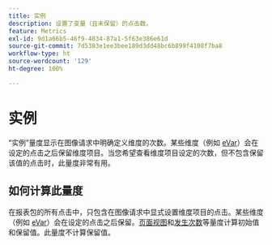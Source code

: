 ```yaml
---
title: 实例
description: 设置了变量（且未保留）的点击数。
feature: Metrics
exl-id: 9d1a66b5-46f9-4834-87a1-5f63e386e61d
source-git-commit: 7d5383e1ee3bee189d3dd48bc6b899f4108f7ba8
workflow-type: ht
source-wordcount: '129'
ht-degree: 100%

---
```


# 实例

“实例”量度显示在图像请求中明确定义维度的次数。某些维度（例如 [eVar](../dimensions/evar.md)）会在设定的点击之后保留维度项目。当您希望查看维度项目设定的次数，但不包含保留该值的点击时，此量度非常有用。

## 如何计算此量度

在报表包的所有点击中，只包含在图像请求中显式设置维度项目的点击。某些维度（例如 [eVar](../dimensions/evar.md)）会在设定的点击之后保留。[页面视图](page-views.md)和[发生次数](occurrences.md)等量度计算初始值和保留值。此量度不计算保留值。
